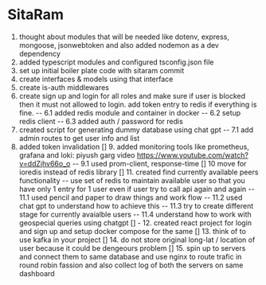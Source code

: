 <!-- Dada Ki Jay Ho -->

# SitaRam

1. thought about modules that will be needed like dotenv, express, mongoose, jsonwebtoken and also added nodemon as a dev dependency
2. added typescript modules and configured tsconfig.json file
3. set up initial boiler plate code with sitaram commit
4. create interfaces & models using that interface
5. create is-auth middlewares
6. create sign up and login for all roles and make sure if user is blocked then it must not allowed to login. add token entry to redis if everything is fine.
   -- 6.1 added redis module and container in docker
   -- 6.2 setup redis client
   -- 6.3 added auth / password for redis
7. created script for generating dummy database using chat gpt
   -- 7.1 add admin routes to get user info and list
8. added token invalidation
   [] 9. added monitoring tools like prometheus, grafana and loki: piyush garg video https://www.youtube.com/watch?v=ddZjhv66o_o
   -- 9.1 used prom-client, response-time
   [] 10 move for ioredis instead of redis library
   [] 11. created find currently available peers functionality
   -- use set of redis to maintain available user so that you have only 1 entry for 1 user even if user try to call api again and again
   -- 11.1 used pencil and paper to draw things and work flow
   -- 11.2 used chat gpt to understand how to achieve this
   -- 11.3 try to create different stage for currently avaialble users
   -- 11.4 understand how to work with geospecial queries using chatgpt
   [] - 12. created react project for login and sign up and setup docker compose for the same
   [] 13. think of to use kafka in your project
   [] 14. do not store original long-lat / location of user because it could be dengeours problem
   [] 15. spin up to servers and connect them to same database and use nginx to route trafic in round robin fassion and also collect log of both the servers on same dashboard
